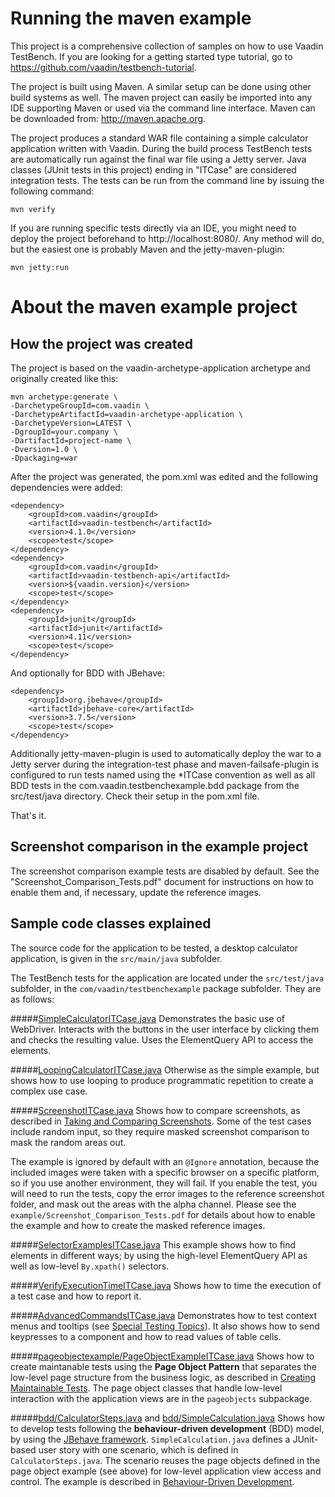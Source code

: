 Running the maven example
=========================

This project is a comprehensive collection of samples on how to use Vaadin TestBench.
If you are looking for a getting started type tutorial,
go to https://github.com/vaadin/testbench-tutorial.

The project is built using Maven. A similar setup can be done using other build systems as well.
The maven project can easily be imported into any IDE supporting
Maven or used via the command line interface. Maven can be downloaded from:
http://maven.apache.org.

The project produces a standard WAR file containing a simple calculator application written with Vaadin.
During the build process TestBench tests are automatically run against the final
war file using a Jetty server. Java classes (JUnit tests in this project) ending
in "ITCase" are considered integration tests. The tests can be run from the
command line by issuing the following command:

	mvn verify

If you are running specific tests directly via an IDE, you might need to deploy the
project beforehand to http://localhost:8080/. Any method will do, but the easiest
one is probably Maven and the jetty-maven-plugin:

	mvn jetty:run


About the maven example project
===============================

How the project was created
---------------------------
The project is based on the vaadin-archetype-application archetype and originally
created like this:

	mvn archetype:generate \
	-DarchetypeGroupId=com.vaadin \
	-DarchetypeArtifactId=vaadin-archetype-application \
	-DarchetypeVersion=LATEST \
	-DgroupId=your.company \
	-DartifactId=project-name \
	-Dversion=1.0 \
	-Dpackaging=war

After the project was generated, the pom.xml was edited and the following
dependencies were added:

	<dependency>
		<groupId>com.vaadin</groupId>
		<artifactId>vaadin-testbench</artifactId>
		<version>4.1.0</version>
		<scope>test</scope>
	</dependency>
	<dependency>
	    <groupId>com.vaadin</groupId>
	    <artifactId>vaadin-testbench-api</artifactId>
	    <version>${vaadin.version}</version>
	    <scope>test</scope>
	</dependency>
	<dependency>
		<groupId>junit</groupId>
		<artifactId>junit</artifactId>
		<version>4.11</version>
		<scope>test</scope>
	</dependency>

And optionally for BDD with JBehave:

    <dependency>
        <groupId>org.jbehave</groupId>
        <artifactId>jbehave-core</artifactId>
        <version>3.7.5</version>
        <scope>test</scope>
    </dependency>

Additionally jetty-maven-plugin is used to automatically deploy the war to a Jetty server
during the integration-test phase and maven-failsafe-plugin is configured to run tests
named using the \*ITCase convention as well as all BDD tests in the com.vaadin.testbenchexample.bdd
package from the src/test/java directory. Check their setup in the pom.xml file.

That's it.


Screenshot comparison in the example project
---------------------------------------------
The screenshot comparison example tests are disabled by default. See the "Screenshot\_Comparison\_Tests.pdf"
document for instructions on how to enable them and, if necessary, update the reference images.

Sample code classes explained
------------------------------
The source code for the application to be tested, a desktop calculator
application, is given in the `src/main/java` subfolder.

The TestBench tests for the application are located under the
`src/test/java` subfolder, in the
`com/vaadin/testbenchexample` package subfolder. They are as follows:

#####[SimpleCalculatorITCase.java](https://github.com/vaadin/testbench-demo/blob/master/src/test/java/com/vaadin/testbenchexample/SimpleCalculatorITCase.java)
Demonstrates the basic use of WebDriver. Interacts with the buttons in the user
interface by clicking them and checks the resulting value. Uses the ElementQuery
API to access the elements.

#####[LoopingCalculatorITCase.java](https://github.com/vaadin/testbench-demo/blob/master/src/test/java/com/vaadin/testbenchexample/LoopingCalculatorITCase.java)
Otherwise as the simple example, but shows how to use looping to produce
programmatic repetition to create a complex use case.

#####[ScreenshotITCase.java](https://github.com/vaadin/testbench-demo/blob/master/src/test/java/com/vaadin/testbenchexample/ScreenshotITCase.java)
Shows how to compare screenshots, as described in
[Taking and Comparing Screenshots](https://vaadin.com/docs/-/part/testbench/testbench-screenshots.html). Some of the test cases include random input, so
they require masked screenshot comparison to mask the random areas out.

The example is ignored by default with an `@Ignore` annotation,
because the included images were taken with a specific browser on a specific
platform, so if you use another environment, they will fail. If you enable the
test, you will need to run the tests, copy the error images to the reference
screenshot folder, and mask out the areas with the alpha channel. Please see the
`example/Screenshot_Comparison_Tests.pdf` for details about how to
enable the example and how to create the masked reference images.

#####[SelectorExamplesITCase.java](https://github.com/vaadin/testbench-demo/blob/master/src/test/java/com/vaadin/testbenchexample/SelectorExamplesITCase.java)
This example shows how to find elements in different ways; by using the
high-level ElementQuery API as well as low-level `By.xpath()`
selectors.

#####[VerifyExecutionTimeITCase.java](https://github.com/vaadin/testbench-demo/blob/master/src/test/java/com/vaadin/testbenchexample/VerifyExecutionTimeITCase.java)
Shows how to time the execution of a test case and how to report it.

#####[AdvancedCommandsITCase.java](https://github.com/vaadin/testbench-demo/blob/master/src/test/java/com/vaadin/testbenchexample/AdvancedCommandsITCase.java)
Demonstrates how to test context menus and tooltips (see
[Special Testing Topics](https://vaadin.com/docs/-/part/testbench/testbench-special.html)). It also shows how to send keypresses to a component and how to read values of table cells.

#####[pageobjectexample/PageObjectExampleITCase.java](https://github.com/vaadin/testbench-demo/blob/master/src/test/java/com/vaadin/testbenchexample/pageobjectexample/PageObjectExampleITCase.java)
Shows how to create maintanable tests using the __Page Object Pattern__ that
separates the low-level page structure from the business logic, as described in
[Creating
Maintainable Tests](https://vaadin.com/docs/-/part/testbench/testbench-maintainable.html). The page object classes that handle low-level interaction
with the application views are in the `pageobjects` subpackage.

#####[bdd/CalculatorSteps.java](https://github.com/vaadin/testbench-demo/blob/master/src/test/java/com/vaadin/testbenchexample/bdd/CalculatorSteps.java) and [bdd/SimpleCalculation.java](https://github.com/vaadin/testbench-demo/blob/master/src/test/java/com/vaadin/testbenchexample/bdd/SimpleCalculation.java)
Shows how to develop tests following the __behaviour-driven development__ (BDD)
model, by using the [JBehave framework](http://jbehave.org).
`SimpleCalculation.java` defines a JUnit-based user story with one
scenario, which is defined in `CalculatorSteps.java`. The scenario
reuses the page objects defined in the page object example (see above) for
low-level application view access and control. The example is described in
[Behaviour-Driven
Development](https://vaadin.com/docs/-/part/testbench/testbench-bdd.html).
